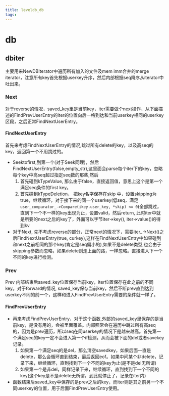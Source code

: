 ```yaml
---
title: leveldb_db
tags:
---
```


# db

## dbiter

主要用来NewDBIterator中遍历所有加入的文件及mem imm合并的merge iterator，注意所有key首先根据userkey升序，然后内部根据seq降序从iterator中吐出来。

### Next

对于reverse的情况，saved_key里是当前key，iter需要做个next操作，从下面描述的FindPrevUserEntry的iter的位置向后一格到达和当前userkey相同的userkey区段，之后正常FindNextUserEntry。

#### FindNextUserEntry

首先来考虑FindNextUserEntry的情况,跳过所有delete的key，以及高seq的key，返回第一个不用跳过的。
- Seektofirst,到第一个(对于Seek同理)，然后FindNextUserEntry(false,empty_str),这里面会parse每个iter下的key，忽略每个key中高seq超过指定seq数的那些,然后
    1. 首先碰到kTypeValue, 那么由于false，直接返回值，意思上这个是第一个满足seq条件的first key。
    2. 首先碰到kTypeDeletion， 把key名字保存在skip 中，设置skipping为true，继续循环，对于接下来的同一个userkey(低seq，满足`user_comparator_->Compare(ikey.user_key, *skip) <= 0`)全部跳过，直到下一个不一样的key出现为止，设置valid，然后return, 此时iter中就是所要的next之后的key了，外面可以字节iter->key(), iter->value()的得到kv
- 对于Next, 先不考虑reverse的部分，正常next的情况下，需要iter_->Next()之后FindNextUserEntry(true, curkey),这样在FindNextUserEntry中如果碰到和next之前相同的那个key(肯定是seq偏小的),如果不是delete类型,也会由于skipping参数而忽略，如果delete则走上面的路，一样忽略。直接进入下一个不同的key进行检测。

### Prev

Prev 内部结束后saved_key位置保存当前key，iter位置保存在此之前的不同key。对于forward的情况, saved_key保存当前key，然后不断prev直到达到userkey不同的前一个，这样和进入FindPrevUserEntry需要的条件就一样了。

#### FindPrevUserEntry

- 再来考虑FindPrevUserEntry，对于这个函数,外部的saved_key里保存的是当前key，是没有用的，会被里面覆盖。内部照常会在遍历中跳过所有高seq的，因为是prev遍历，所以seq在同userkey的情况下是越来越高。首先第一个满足seq的key一定不会进入第一个if检测，从而会被下面的del或者savekey记录。
    1. 如果第一个满足seq的是del，那么清空savedkey，如果后面一直是delete，那么会循环直到结束，最后返回eof。如果中间某个非delete，记录下来，继续循环，直到找到下一个不同的key为止(是不是del无所谓)
    2. 如果第一个是非del，同样记录下来，继续循环，直到找到下一个不同的key(这个key是不是delete无所谓，到此就停止了，记录在iter内)
- 函数结束后saved_key中保存的是prev之后的key，而iter则是其之前另一个不同userkey的位置，用于后面FindPrevUserEntry使用。

